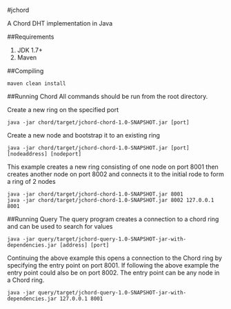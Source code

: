 #jchord

A Chord DHT implementation in Java

##Requirements
1. JDK 1.7+
2. Maven

##Compiling

	maven clean install
	
##Running Chord
All commands should be run from the root directory.

Create a new ring on the specified port

	java -jar chord/target/jchord-chord-1.0-SNAPSHOT.jar [port]
	
Create a new node and bootstrap it to an existing ring
	
	java -jar chord/target/jchord-chord-1.0-SNAPSHOT.jar [port] [nodeaddress] [nodeport]
	
This example creates a new ring consisting of one node on port 8001 then creates another node on port 8002 and connects it to the initial rode to form a ring of 2 nodes

	java -jar chord/target/jchord-chord-1.0-SNAPSHOT.jar 8001
	java -jar chord/target/jchord-chord-1.0-SNAPSHOT.jar 8002 127.0.0.1 8001
	
##Running Query
The query program creates a connection to a chord ring and can be used to search for values

	java -jar query/target/jchord-query-1.0-SNAPSHOT-jar-with-dependencies.jar [address] [port]
	
Continuing the above example this opens a connection to the Chord ring by specifying the entry point on port 8001. If following the above example the entry point could also be on port 8002. The entry point can be any node in a Chord ring.

	java -jar query/target/jchord-query-1.0-SNAPSHOT-jar-with-dependencies.jar 127.0.0.1 8001
